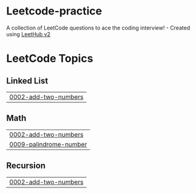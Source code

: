 # Leetcode-practice
A collection of LeetCode questions to ace the coding interview! - Created using [LeetHub v2](https://github.com/arunbhardwaj/LeetHub-2.0)

<!---LeetCode Topics Start-->
# LeetCode Topics
## Linked List
|  |
| ------- |
| [0002-add-two-numbers](https://github.com/Sujitha4-R/Leetcode-practice/tree/master/0002-add-two-numbers) |
## Math
|  |
| ------- |
| [0002-add-two-numbers](https://github.com/Sujitha4-R/Leetcode-practice/tree/master/0002-add-two-numbers) |
| [0009-palindrome-number](https://github.com/Sujitha4-R/Leetcode-practice/tree/master/0009-palindrome-number) |
## Recursion
|  |
| ------- |
| [0002-add-two-numbers](https://github.com/Sujitha4-R/Leetcode-practice/tree/master/0002-add-two-numbers) |
<!---LeetCode Topics End-->